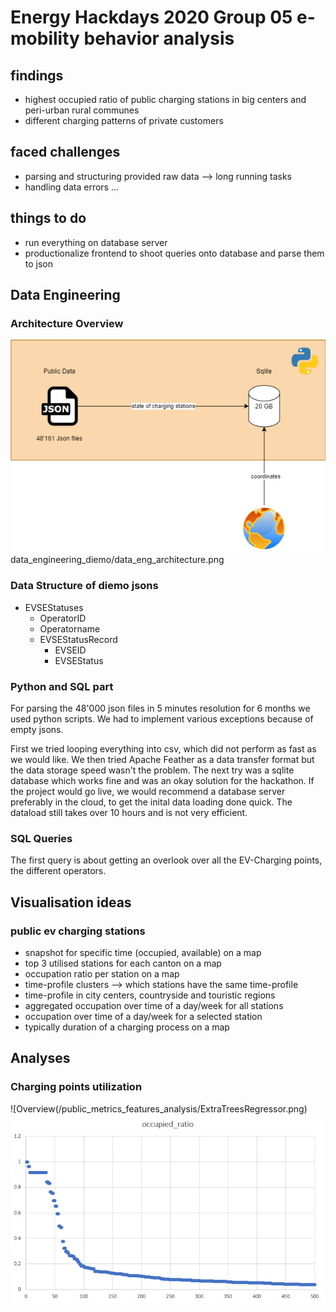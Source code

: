 # Energy Hackdays 2020 Group 05 e-mobility behavior analysis

## findings
- highest occupied ratio of public charging stations in big centers and peri-urban rural communes
- different charging patterns of private customers 

## faced challenges
- parsing and structuring provided raw data --> long running tasks
- handling data errors
...


## things to do
- run everything on database server
- productionalize frontend to shoot queries onto database and parse them to json 

        
## Data Engineering

### Architecture Overview

![Overview](/data_engineering_diemo/data_eng_architecture.png)
data_engineering_diemo/data_eng_architecture.png

### Data Structure of diemo jsons

- EVSEStatuses
    - OperatorID 
    - Operatorname
    - EVSEStatusRecord
        - EVSEID
        - EVSEStatus
        
### Python and SQL part
For parsing the 48'000 json files in 5 minutes resolution for 6 months we used python scripts.
We had to implement various exceptions because of empty jsons.

First we tried looping everything into csv, which did not perform as fast as we would like.
We then tried Apache Feather as a data transfer format but the data storage speed wasn't the problem.
The next try was a sqlite database which works fine and was an okay solution for the hackathon.
If the project would go live, we would recommend a database server preferably in the cloud, to get the inital data loading done quick.
The dataload still takes over 10 hours and is not very efficient.

### SQL Queries
The first query is about getting an overlook over all the EV-Charging points, the different operators.

## Visualisation ideas  

### public ev charging stations
- snapshot for specific time (occupied, available) on a map
- top 3 utilised stations for each canton on a map
- occupation ratio per station on a map
- time-profile clusters --> which stations have the same time-profile
- time-profile in city centers, countryside and touristic regions
- aggregated occupation over time of a day/week for all stations
- occupation over time of a day/week for a selected station
- typically duration of a charging process on a map


## Analyses

### Charging points utilization
![Overview(/public_metrics_features_analysis/ExtraTreesRegressor.png)
![occupied_ratio_distribution](imgs/occupied_ratio_distribution.png)
